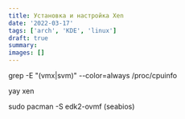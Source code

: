 ```yaml
---
title: Установка и настройка Xen
date: '2022-03-17'
tags: ['arch', 'KDE', 'linux']
draft: true
summary: 
images: []
---
```


grep -E "(vmx|svm)" --color=always /proc/cpuinfo

yay xen

sudo pacman -S edk2-ovmf (seabios)